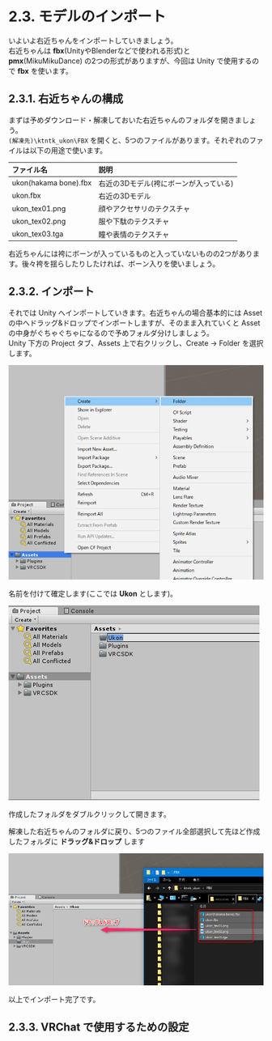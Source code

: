 # 2.3. モデルのインポート

いよいよ右近ちゃんをインポートしていきましょう。  
右近ちゃんは **fbx**(UnityやBlenderなどで使われる形式)と **pmx**(MikuMikuDance) の2つの形式がありますが、今回は Unity で使用するので **fbx** を使います。  

## 2.3.1. 右近ちゃんの構成

まずは予めダウンロード・解凍しておいた右近ちゃんのフォルダを開きましょう。  
`(解凍先)\ktntk_ukon\FBX` を開くと、5つのファイルがあります。それぞれのファイルは以下の用途で使います。

|ファイル名|説明|
|:--|:--|
|ukon(hakama bone).fbx|右近の3Dモデル(袴にボーンが入っている)|
|ukon.fbx|右近の3Dモデル|
|ukon_tex01.png|顔やアクセサリのテクスチャ|
|ukon_tex02.png|服や下駄のテクスチャ|
|ukon_tex03.tga|瞳や表情のテクスチャ|

右近ちゃんには袴にボーンが入っているものと入っていないものの2つがあります。後々袴を揺らしたりしたければ、ボーン入りを使いましょう。

## 2.3.2. インポート

それでは Unity へインポートしていきます。右近ちゃんの場合基本的には Asset の中へドラッグ&ドロップでインポートしますが、そのまま入れていくと Asset の中身がぐちゃぐちゃになるので予めフォルダ分けしましょう。  
Unity 下方の Project タブ、Assets 上で右クリックし、Create -> Folder を選択します。

![2.3.2.1](./resources/2.3.2.1.png)

名前を付けて確定します(ここでは **Ukon** とします)。

![2.3.2.2](./resources/2.3.2.2.png)

作成したフォルダをダブルクリックして開きます。

解凍した右近ちゃんのフォルダに戻り、5つのファイル全部選択して先ほど作成したフォルダに **ドラッグ&ドロップ** します

![2.3.2.3](./resources/2.3.2.3.png)

以上でインポート完了です。

## 2.3.3. VRChat で使用するための設定

